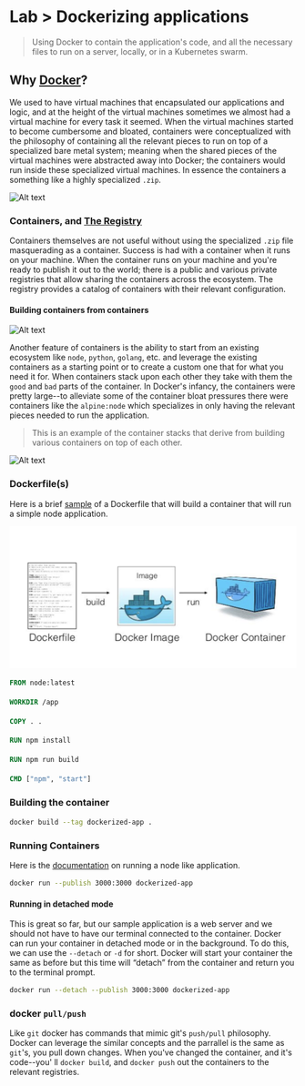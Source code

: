 # Lab > Dockerizing applications

> Using Docker to contain the application's code, and all the necessary files to run on a server, locally, or in a
> Kubernetes swarm.

## Why [Docker](https://docs.docker.com)?

We used to have virtual machines that encapsulated our applications and logic, and at the height of the virtual machines
sometimes we almost had a virtual machine for every task it seemed. When the virtual machines started to become
cumbersome and bloated, containers were conceptualized with the philosophy of containing all the relevant pieces to run
on top of a specialized bare metal system; meaning when the shared pieces of the virtual machines were abstracted away
into Docker; the containers would run inside these specialized virtual machines. In essence the containers a
something like a highly specialized `.zip`.

![Alt text](https://th.bing.com/th/id/R.3b5607d64ae070df5075bf612ccf9c2c?rik=DG3REc14yPOXfw&riu=http%3a%2f%2f19yw4b240vb03ws8qm25h366.wpengine.netdna-cdn.com%2fwp-content%2fuploads%2fDocker-API-infographic-container-devops-nordic-apis.png&ehk=3kfF%2fM2xnXQgsvo43pfqPbOe1LG8ePfsUCTXt5b1PMo%3d&risl=&pid=ImgRaw&r=0 "Dockerfile to container")

### Containers, and [The Registry](https://hub.docker.com)

Containers themselves are not useful without using the specialized `.zip` file masquerading as a container. Success is
had with a container when it runs on your machine. When the container runs on your machine and you're ready to publish
it out to the world; there is a public and various private registries that allow sharing the containers across the
ecosystem. The registry provides a catalog of containers with their relevant configuration.

#### Building containers from containers

![Alt text](https://i2.wp.com/hasanyousuf.com/wp-content/uploads/2017/06/docker.png?fit=2560%2C1253&ssl=1 "Dockerfile to container")

Another feature of containers is the ability to start from an existing ecosystem like `node`, `python`, `golang`, etc.
and leverage the existing containers as a starting point or to create a custom one that for what you need it for. When
containers stack upon each other they take with them the `good` and `bad` parts of the container. In Docker's infancy,
the containers were pretty large--to alleviate some of the container bloat pressures there were containers like the
`alpine:node` which specializes in only having the relevant pieces needed to run the application.

> This is an example of the container stacks that derive from building various containers on top of each other.

![Alt text](https://3.bp.blogspot.com/-Pd6r1WFYEIk/Wyk1WuzkM3I/AAAAAAAABYY/T3z30xCiKM4c7ESbxS_ELmKkS6MoaxdZACLcBGAs/s1600/Docker%2BImages%2BExplained%2B-%2BDocker%2BTutorial.jpg "Dockerfile to container")


### Dockerfile(s)

Here is a brief [sample](examples/nextjs-app/Dockerfile) of a Dockerfile that will build a container that will run a
simple node application.

![Alt text](docs/images/dockerfile-to-container.png "Dockerfile to container")

```dockerfile
FROM node:latest

WORKDIR /app

COPY . .

RUN npm install

RUN npm run build

CMD ["npm", "start"]
```

### Building the container

```bash
docker build --tag dockerized-app .
```

### Running Containers

Here is the [documentation](https://docs.docker.com/language/nodejs/run-containers/) on running a node like application.

```bash
docker run --publish 3000:3000 dockerized-app
```

#### Running in detached mode

This is great so far, but our sample application is a web server and we should not have to have our terminal connected
to the container. Docker can run your container in detached mode or in the background. To do this, we can use
the `--detach` or `-d` for short. Docker will start your container the same as before but this time will “detach” from
the container and return you to the terminal prompt.

```bash
docker run --detach --publish 3000:3000 dockerized-app
```

### docker `pull/push`

Like `git` docker has commands that mimic git's `push/pull` philosophy. Docker can leverage the similar concepts and the
parrallel is the same as `git`'s, you pull down changes. When you've changed the container, and it's code--you'
ll `docker build`, and `docker push` out the containers to the relevant registries.